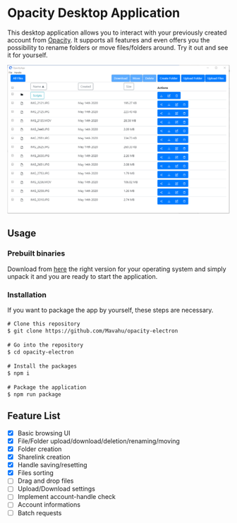 # Opacity Desktop Application

This desktop application allows you to interact with your previously created account from [Opacity](https://www.opacity.io/).
It supports all features and even offers you the possibility to rename folders or move files/folders around. Try it out and see it for yourself.

![](assets/readme-picture.png)

## Usage

### Prebuilt binaries

Download from [here](https://github.com/Mavahu/opacity-electron/releases) the right version for your operating system and simply unpack it and you are ready to start the application.

### Installation

If you want to package the app by yourself, these steps are necessary.

```
# Clone this repository
$ git clone https://github.com/Mavahu/opacity-electron

# Go into the repository
$ cd opacity-electron

# Install the packages
$ npm i

# Package the application
$ npm run package
```

## Feature List

- [x] Basic browsing UI
- [x] File/Folder upload/download/deletion/renaming/moving
- [x] Folder creation
- [x] Sharelink creation
- [x] Handle saving/resetting
- [x] Files sorting
- [ ] Drag and drop files
- [ ] Upload/Download settings
- [ ] Implement account-handle check
- [ ] Account informations
- [ ] Batch requests
